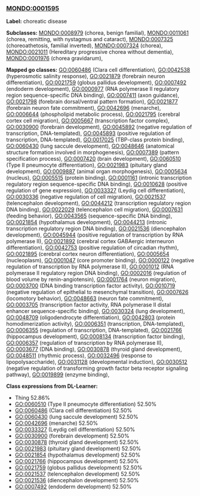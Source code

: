 
### [MONDO:0001595](http://purl.obolibrary.org/obo/MONDO_0001595)
**Label:** choreatic disease

**Subclasses:** [MONDO:0008979](http://purl.obolibrary.org/obo/MONDO_0008979) (chorea, benign familial), [MONDO:0011061](http://purl.obolibrary.org/obo/MONDO_0011061) (chorea, remitting, with nystagmus and cataract), [MONDO:0007325](http://purl.obolibrary.org/obo/MONDO_0007325) (choreoathetosis, familial inverted), [MONDO:0007324](http://purl.obolibrary.org/obo/MONDO_0007324) (chorea), [MONDO:0021011](http://purl.obolibrary.org/obo/MONDO_0021011) (Hereditary progressive chorea without dementia), [MONDO:0001976](http://purl.obolibrary.org/obo/MONDO_0001976) (chorea gravidarum), 

**Mapped go classes:** [GO:0060486](http://purl.obolibrary.org/obo/GO_0060486) (Clara cell differentiation), [GO:0042538](http://purl.obolibrary.org/obo/GO_0042538) (hyperosmotic salinity response), [GO:0021879](http://purl.obolibrary.org/obo/GO_0021879) (forebrain neuron differentiation), [GO:0021759](http://purl.obolibrary.org/obo/GO_0021759) (globus pallidus development), [GO:0007492](http://purl.obolibrary.org/obo/GO_0007492) (endoderm development), [GO:0000977](http://purl.obolibrary.org/obo/GO_0000977) (RNA polymerase II regulatory region sequence-specific DNA binding), [GO:0007411](http://purl.obolibrary.org/obo/GO_0007411) (axon guidance), [GO:0021798](http://purl.obolibrary.org/obo/GO_0021798) (forebrain dorsal/ventral pattern formation), [GO:0021877](http://purl.obolibrary.org/obo/GO_0021877) (forebrain neuron fate commitment), [GO:0042696](http://purl.obolibrary.org/obo/GO_0042696) (menarche), [GO:0006644](http://purl.obolibrary.org/obo/GO_0006644) (phospholipid metabolic process), [GO:0021795](http://purl.obolibrary.org/obo/GO_0021795) (cerebral cortex cell migration), [GO:0005667](http://purl.obolibrary.org/obo/GO_0005667) (transcription factor complex), [GO:0030900](http://purl.obolibrary.org/obo/GO_0030900) (forebrain development), [GO:0045892](http://purl.obolibrary.org/obo/GO_0045892) (negative regulation of transcription, DNA-templated), [GO:0045893](http://purl.obolibrary.org/obo/GO_0045893) (positive regulation of transcription, DNA-templated), [GO:0017025](http://purl.obolibrary.org/obo/GO_0017025) (TBP-class protein binding), [GO:0060430](http://purl.obolibrary.org/obo/GO_0060430) (lung saccule development), [GO:0048646](http://purl.obolibrary.org/obo/GO_0048646) (anatomical structure formation involved in morphogenesis), [GO:0007389](http://purl.obolibrary.org/obo/GO_0007389) (pattern specification process), [GO:0007420](http://purl.obolibrary.org/obo/GO_0007420) (brain development), [GO:0060510](http://purl.obolibrary.org/obo/GO_0060510) (Type II pneumocyte differentiation), [GO:0021983](http://purl.obolibrary.org/obo/GO_0021983) (pituitary gland development), [GO:0009887](http://purl.obolibrary.org/obo/GO_0009887) (animal organ morphogenesis), [GO:0005634](http://purl.obolibrary.org/obo/GO_0005634) (nucleus), [GO:0005515](http://purl.obolibrary.org/obo/GO_0005515) (protein binding), [GO:0001161](http://purl.obolibrary.org/obo/GO_0001161) (intronic transcription regulatory region sequence-specific DNA binding), [GO:0010628](http://purl.obolibrary.org/obo/GO_0010628) (positive regulation of gene expression), [GO:0033327](http://purl.obolibrary.org/obo/GO_0033327) (Leydig cell differentiation), [GO:0030336](http://purl.obolibrary.org/obo/GO_0030336) (negative regulation of cell migration), [GO:0021537](http://purl.obolibrary.org/obo/GO_0021537) (telencephalon development), [GO:0044212](http://purl.obolibrary.org/obo/GO_0044212) (transcription regulatory region DNA binding), [GO:0022029](http://purl.obolibrary.org/obo/GO_0022029) (telencephalon cell migration), [GO:0007631](http://purl.obolibrary.org/obo/GO_0007631) (feeding behavior), [GO:0043565](http://purl.obolibrary.org/obo/GO_0043565) (sequence-specific DNA binding), [GO:0021854](http://purl.obolibrary.org/obo/GO_0021854) (hypothalamus development), [GO:0044213](http://purl.obolibrary.org/obo/GO_0044213) (intronic transcription regulatory region DNA binding), [GO:0021536](http://purl.obolibrary.org/obo/GO_0021536) (diencephalon development), [GO:0045944](http://purl.obolibrary.org/obo/GO_0045944) (positive regulation of transcription by RNA polymerase II), [GO:0021892](http://purl.obolibrary.org/obo/GO_0021892) (cerebral cortex GABAergic interneuron differentiation), [GO:0042753](http://purl.obolibrary.org/obo/GO_0042753) (positive regulation of circadian rhythm), [GO:0021895](http://purl.obolibrary.org/obo/GO_0021895) (cerebral cortex neuron differentiation), [GO:0005654](http://purl.obolibrary.org/obo/GO_0005654) (nucleoplasm), [GO:0001047](http://purl.obolibrary.org/obo/GO_0001047) (core promoter binding), [GO:0000122](http://purl.obolibrary.org/obo/GO_0000122) (negative regulation of transcription by RNA polymerase II), [GO:0001012](http://purl.obolibrary.org/obo/GO_0001012) (RNA polymerase II regulatory region DNA binding), [GO:0002016](http://purl.obolibrary.org/obo/GO_0002016) (regulation of blood volume by renin-angiotensin), [GO:0001764](http://purl.obolibrary.org/obo/GO_0001764) (neuron migration), [GO:0003700](http://purl.obolibrary.org/obo/GO_0003700) (DNA binding transcription factor activity), [GO:0010719](http://purl.obolibrary.org/obo/GO_0010719) (negative regulation of epithelial to mesenchymal transition), [GO:0007626](http://purl.obolibrary.org/obo/GO_0007626) (locomotory behavior), [GO:0048663](http://purl.obolibrary.org/obo/GO_0048663) (neuron fate commitment), [GO:0003705](http://purl.obolibrary.org/obo/GO_0003705) (transcription factor activity, RNA polymerase II distal enhancer sequence-specific binding), [GO:0030324](http://purl.obolibrary.org/obo/GO_0030324) (lung development), [GO:0048709](http://purl.obolibrary.org/obo/GO_0048709) (oligodendrocyte differentiation), [GO:0042803](http://purl.obolibrary.org/obo/GO_0042803) (protein homodimerization activity), [GO:0006351](http://purl.obolibrary.org/obo/GO_0006351) (transcription, DNA-templated), [GO:0006355](http://purl.obolibrary.org/obo/GO_0006355) (regulation of transcription, DNA-templated), [GO:0021766](http://purl.obolibrary.org/obo/GO_0021766) (hippocampus development), [GO:0008134](http://purl.obolibrary.org/obo/GO_0008134) (transcription factor binding), [GO:0006357](http://purl.obolibrary.org/obo/GO_0006357) (regulation of transcription by RNA polymerase II), [GO:0003677](http://purl.obolibrary.org/obo/GO_0003677) (DNA binding), [GO:0030878](http://purl.obolibrary.org/obo/GO_0030878) (thyroid gland development), [GO:0048511](http://purl.obolibrary.org/obo/GO_0048511) (rhythmic process), [GO:0032496](http://purl.obolibrary.org/obo/GO_0032496) (response to lipopolysaccharide), [GO:0031128](http://purl.obolibrary.org/obo/GO_0031128) (developmental induction), [GO:0030512](http://purl.obolibrary.org/obo/GO_0030512) (negative regulation of transforming growth factor beta receptor signaling pathway), [GO:0019899](http://purl.obolibrary.org/obo/GO_0019899) (enzyme binding), 

**Class expressions from DL-Learner:**

- Thing 52.86%
- [GO:0060510](http://purl.obolibrary.org/obo/GO_0060510) (Type II pneumocyte differentiation) 52.50%
- [GO:0060486](http://purl.obolibrary.org/obo/GO_0060486) (Clara cell differentiation) 52.50%
- [GO:0060430](http://purl.obolibrary.org/obo/GO_0060430) (lung saccule development) 52.50%
- [GO:0042696](http://purl.obolibrary.org/obo/GO_0042696) (menarche) 52.50%
- [GO:0033327](http://purl.obolibrary.org/obo/GO_0033327) (Leydig cell differentiation) 52.50%
- [GO:0030900](http://purl.obolibrary.org/obo/GO_0030900) (forebrain development) 52.50%
- [GO:0030878](http://purl.obolibrary.org/obo/GO_0030878) (thyroid gland development) 52.50%
- [GO:0021983](http://purl.obolibrary.org/obo/GO_0021983) (pituitary gland development) 52.50%
- [GO:0021854](http://purl.obolibrary.org/obo/GO_0021854) (hypothalamus development) 52.50%
- [GO:0021766](http://purl.obolibrary.org/obo/GO_0021766) (hippocampus development) 52.50%
- [GO:0021759](http://purl.obolibrary.org/obo/GO_0021759) (globus pallidus development) 52.50%
- [GO:0021537](http://purl.obolibrary.org/obo/GO_0021537) (telencephalon development) 52.50%
- [GO:0021536](http://purl.obolibrary.org/obo/GO_0021536) (diencephalon development) 52.50%
- [GO:0007492](http://purl.obolibrary.org/obo/GO_0007492) (endoderm development) 52.50%


